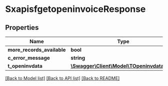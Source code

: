 # SxapisfgetopeninvoiceResponse

## Properties
Name | Type | Description | Notes
------------ | ------------- | ------------- | -------------
**more_records_available** | **bool** |  | [optional] 
**c_error_message** | **string** |  | [optional] 
**t_openinvdata** | [**\Swagger\Client\Model\TOpeninvdataResp**](TOpeninvdataResp.md) |  | [optional] 

[[Back to Model list]](../README.md#documentation-for-models) [[Back to API list]](../README.md#documentation-for-api-endpoints) [[Back to README]](../README.md)


